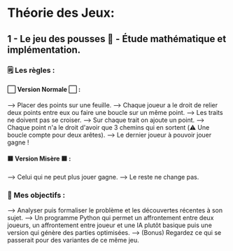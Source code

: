 # Théorie des Jeux:

## 1 - Le jeu des pousses 🌳 - Étude mathématique et implémentation.

### 🗒️ Les règles : 

#### ⬜️ Version Normale ⬜️ :

--> Placer des points sur une feuille.
--> Chaque joueur a le droit de relier deux points entre eux ou faire une boucle sur un même point.
--> Les traits ne doivent pas se croiser.
--> Sur chaque trait on ajoute un point.
--> Chaque point n'a le droit d'avoir que 3 chemins qui en sortent (⚠️ Une boucle compte pour deux arêtes).
--> Le dernier joueur à pouvoir jouer gagne !

#### 🟥 Version Misère 🟥 : 

--> Celui qui ne peut plus jouer gagne.
--> Le reste ne change pas.


### 🎯 Mes objectifs : 

--> Analyser puis formaliser le problème et les découvertes récentes à son sujet. 
--> Un programme Python qui permet un affrontement entre deux joueurs, un affrontement entre joueur et une IA plutôt basique puis une version qui génère des parties optimisées.
--> (Bonus) Regardez ce qui se passerait pour des variantes de ce même jeu.
